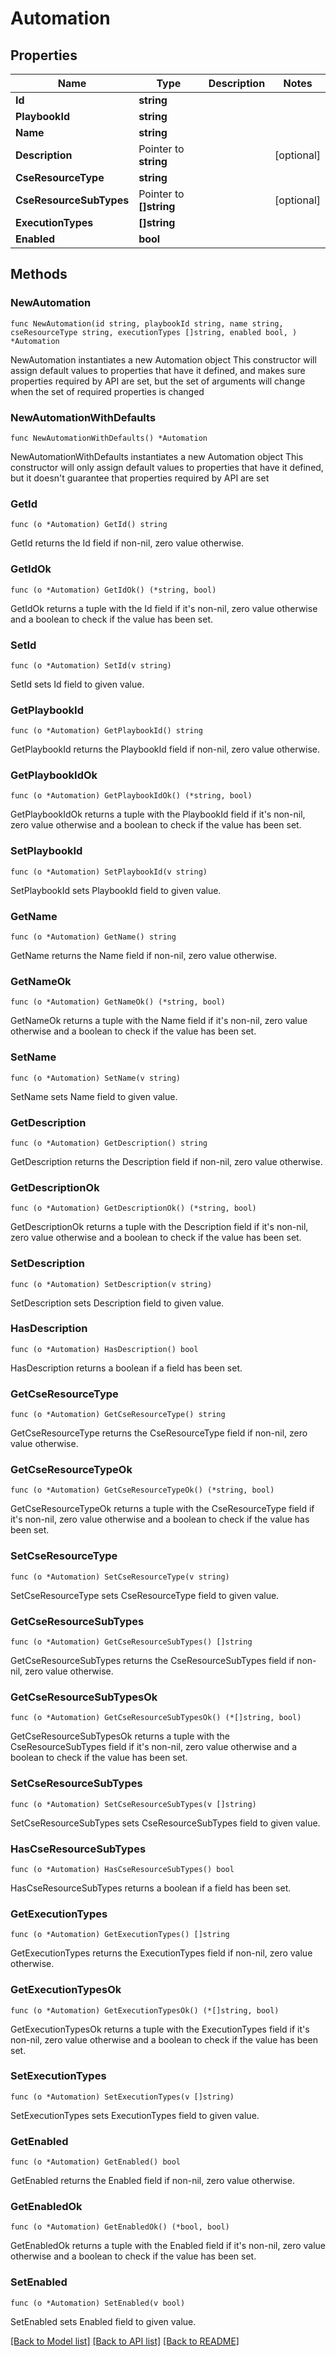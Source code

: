 # Automation

## Properties

Name | Type | Description | Notes
------------ | ------------- | ------------- | -------------
**Id** | **string** |  | 
**PlaybookId** | **string** |  | 
**Name** | **string** |  | 
**Description** | Pointer to **string** |  | [optional] 
**CseResourceType** | **string** |  | 
**CseResourceSubTypes** | Pointer to **[]string** |  | [optional] 
**ExecutionTypes** | **[]string** |  | 
**Enabled** | **bool** |  | 

## Methods

### NewAutomation

`func NewAutomation(id string, playbookId string, name string, cseResourceType string, executionTypes []string, enabled bool, ) *Automation`

NewAutomation instantiates a new Automation object
This constructor will assign default values to properties that have it defined,
and makes sure properties required by API are set, but the set of arguments
will change when the set of required properties is changed

### NewAutomationWithDefaults

`func NewAutomationWithDefaults() *Automation`

NewAutomationWithDefaults instantiates a new Automation object
This constructor will only assign default values to properties that have it defined,
but it doesn't guarantee that properties required by API are set

### GetId

`func (o *Automation) GetId() string`

GetId returns the Id field if non-nil, zero value otherwise.

### GetIdOk

`func (o *Automation) GetIdOk() (*string, bool)`

GetIdOk returns a tuple with the Id field if it's non-nil, zero value otherwise
and a boolean to check if the value has been set.

### SetId

`func (o *Automation) SetId(v string)`

SetId sets Id field to given value.


### GetPlaybookId

`func (o *Automation) GetPlaybookId() string`

GetPlaybookId returns the PlaybookId field if non-nil, zero value otherwise.

### GetPlaybookIdOk

`func (o *Automation) GetPlaybookIdOk() (*string, bool)`

GetPlaybookIdOk returns a tuple with the PlaybookId field if it's non-nil, zero value otherwise
and a boolean to check if the value has been set.

### SetPlaybookId

`func (o *Automation) SetPlaybookId(v string)`

SetPlaybookId sets PlaybookId field to given value.


### GetName

`func (o *Automation) GetName() string`

GetName returns the Name field if non-nil, zero value otherwise.

### GetNameOk

`func (o *Automation) GetNameOk() (*string, bool)`

GetNameOk returns a tuple with the Name field if it's non-nil, zero value otherwise
and a boolean to check if the value has been set.

### SetName

`func (o *Automation) SetName(v string)`

SetName sets Name field to given value.


### GetDescription

`func (o *Automation) GetDescription() string`

GetDescription returns the Description field if non-nil, zero value otherwise.

### GetDescriptionOk

`func (o *Automation) GetDescriptionOk() (*string, bool)`

GetDescriptionOk returns a tuple with the Description field if it's non-nil, zero value otherwise
and a boolean to check if the value has been set.

### SetDescription

`func (o *Automation) SetDescription(v string)`

SetDescription sets Description field to given value.

### HasDescription

`func (o *Automation) HasDescription() bool`

HasDescription returns a boolean if a field has been set.

### GetCseResourceType

`func (o *Automation) GetCseResourceType() string`

GetCseResourceType returns the CseResourceType field if non-nil, zero value otherwise.

### GetCseResourceTypeOk

`func (o *Automation) GetCseResourceTypeOk() (*string, bool)`

GetCseResourceTypeOk returns a tuple with the CseResourceType field if it's non-nil, zero value otherwise
and a boolean to check if the value has been set.

### SetCseResourceType

`func (o *Automation) SetCseResourceType(v string)`

SetCseResourceType sets CseResourceType field to given value.


### GetCseResourceSubTypes

`func (o *Automation) GetCseResourceSubTypes() []string`

GetCseResourceSubTypes returns the CseResourceSubTypes field if non-nil, zero value otherwise.

### GetCseResourceSubTypesOk

`func (o *Automation) GetCseResourceSubTypesOk() (*[]string, bool)`

GetCseResourceSubTypesOk returns a tuple with the CseResourceSubTypes field if it's non-nil, zero value otherwise
and a boolean to check if the value has been set.

### SetCseResourceSubTypes

`func (o *Automation) SetCseResourceSubTypes(v []string)`

SetCseResourceSubTypes sets CseResourceSubTypes field to given value.

### HasCseResourceSubTypes

`func (o *Automation) HasCseResourceSubTypes() bool`

HasCseResourceSubTypes returns a boolean if a field has been set.

### GetExecutionTypes

`func (o *Automation) GetExecutionTypes() []string`

GetExecutionTypes returns the ExecutionTypes field if non-nil, zero value otherwise.

### GetExecutionTypesOk

`func (o *Automation) GetExecutionTypesOk() (*[]string, bool)`

GetExecutionTypesOk returns a tuple with the ExecutionTypes field if it's non-nil, zero value otherwise
and a boolean to check if the value has been set.

### SetExecutionTypes

`func (o *Automation) SetExecutionTypes(v []string)`

SetExecutionTypes sets ExecutionTypes field to given value.


### GetEnabled

`func (o *Automation) GetEnabled() bool`

GetEnabled returns the Enabled field if non-nil, zero value otherwise.

### GetEnabledOk

`func (o *Automation) GetEnabledOk() (*bool, bool)`

GetEnabledOk returns a tuple with the Enabled field if it's non-nil, zero value otherwise
and a boolean to check if the value has been set.

### SetEnabled

`func (o *Automation) SetEnabled(v bool)`

SetEnabled sets Enabled field to given value.



[[Back to Model list]](../README.md#documentation-for-models) [[Back to API list]](../README.md#documentation-for-api-endpoints) [[Back to README]](../README.md)


